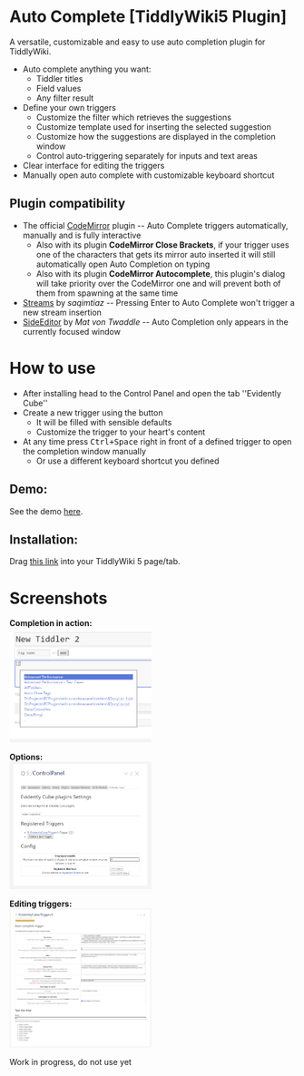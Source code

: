 # Auto Complete [TiddlyWiki5 Plugin]

A versatile, customizable and easy to use auto completion plugin for TiddlyWiki.

* Auto complete anything you want:
	* Tiddler titles
	* Field values
	* Any filter result
* Define your own triggers
	* Customize the filter which retrieves the suggestions
	* Customize template used for inserting the selected suggestion
	* Customize how the suggestions are displayed in the completion window
	* Control auto-triggering separately for inputs and text areas
* Clear interface for editing the triggers
* Manually open auto complete with customizable keyboard shortcut

## Plugin compatibility

* The official [CodeMirror](https://tiddlywiki.com/plugins/tiddlywiki/codemirror/) plugin -- Auto Complete triggers automatically, manually and is fully interactive
	* Also with its plugin **CodeMirror Close Brackets**, if your trigger uses one of the characters that gets its mirror auto inserted it will still automatically open Auto Completion on typing
	* Also with its plugin **CodeMirror Autocomplete**, this plugin's dialog will take priority over the CodeMirror one and will prevent both of them from spawning at the same time
 * [Streams](https://saqimtiaz.github.io/streams/) by *saqimtiaz* -- Pressing Enter to Auto Complete won't trigger a new stream insertion
 * [SideEditor](http://sideeditor.tiddlyspot.com/) by *Mat von Twaddle* -- Auto Completion only appears in the currently focused window

# How to use

* After installing head to the Control Panel and open the tab ''Evidently Cube''
* Create a new trigger using the button
	* It will be filled with sensible defaults
	* Customize the trigger to your heart's content
* At any time press <kbd>Ctrl+Space</kbd> right in front of a defined trigger to open the completion window manually
	* Or use a different keyboard shortcut you defined

## Demo:

See the demo [here](https://evidentlycube.github.io/TW5-PluginShowcase/#Auto%20Complete).

## Installation:

Drag [this link](https://evidentlycube.github.io/TW5-PluginShowcase/#%24%3A%2Fplugins%2FEvidentlyCube%2FAutoComplete) into your TiddlyWiki 5 page/tab.
# Screenshots

**Completion in action:**<br>
<a href="images/completion.png?raw=true">
<img src="images/completion.png?raw=true" width="250">
</a>

**Options:**<br>
<a href="images/settings.png?raw=true">
<img src="images/settings.png?raw=true" width="250">
</a>

**Editing triggers:**<br>
<a href="images/trigger.png?raw=true">
<img src="images/trigger.png?raw=true" width="250">
</a>

Work in progress, do not use yet

